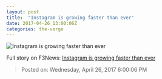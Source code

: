 ```yaml
---
layout: post
title:  "Instagram is growing faster than ever"
date: 2017-04-26 13:00:06Z
categories: the-verge
---
```


![Instagram is growing faster than ever](https://cdn0.vox-cdn.com/thumbor/CTStC5ridk6z8zwozeg8PrCjs_U=/0x106:2040x1254/1600x900/cdn0.vox-cdn.com/uploads/chorus_image/image/54453153/akrales_170126_1421_A_0076.0.0.jpg)




Full story on F3News: [Instagram is growing faster than ever](http://www.f3nws.com/n/sUnWXE)

> Posted on: Wednesday, April 26, 2017 6:00:06 PM
